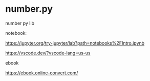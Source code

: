 # number.py
number py lib

notebook:


https://jupyter.org/try-jupyter/lab?path=notebooks%2FIntro.ipynb

https://vscode.dev/?vscode-lang=us-us

ebook


https://ebook.online-convert.com/


